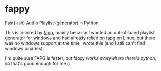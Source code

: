 # fappy
Fast(-ish) Audio Playlist (generator) in Python

This is inspired by [fapg](http://royale.zerezo.com/fapg/), mainly because I wanted
an out-of-band playlist generator for windows and had already relied on fapg on Linux,
but there was no windows support at the time I wrote this (and I still can't find
windows binaries).

I'm quite sure FAPG is faster, but fappy _works everywhere there's python_, so that's
good enough for me (:
